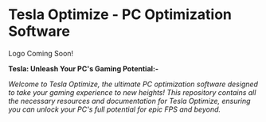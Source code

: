 # Tesla Optimize - PC Optimization Software

Logo Coming Soon!

**Tesla: Unleash Your PC's Gaming Potential:-**

*Welcome to Tesla Optimize, the ultimate PC optimization software designed to take your gaming experience to new heights! This repository contains all the necessary resources and documentation for Tesla Optimize, ensuring you can unlock your PC's full potential for epic FPS and beyond.*
